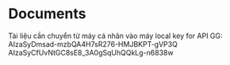 # Documents
Tài liệu cần chuyển từ máy cá nhân vào máy local
key for API GG: AIzaSyDmsad-mzbQA4H7sR276-HMJBKPT-gVP3Q
AIzaSyCfUvNtGC8sE8_3A0gSqUhQQkLg-n6838w
